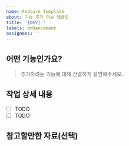 ```yaml
---
name: Feature Template
about: 기능 추가 이슈 템플릿
title: '[DEV] '
labels: enhancement
assignees: ''
---
```


## 어떤 기능인가요?

> 추가하려는 기능에 대해 간결하게 설명해주세요.

## 작업 상세 내용

- [ ] TODO
- [ ] TODO

## 참고할만한 자료(선택)